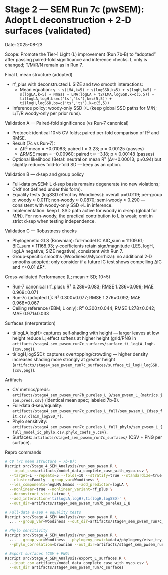 # Stage 2 — SEM Run 7c (pwSEM): Adopt L deconstruction + 2‑D surfaces (validated)

Date: 2025-08-23

Scope: Promote the Tier‑1 Light (L) improvement (Run 7b‑B) to “adopted” after passing paired‑fold significance and inference checks. L only is changed; T/M/R/N remain as in Run 7.

Final L mean structure (adopted)
- rf_plus with deconstructed L SIZE and two smooth interactions:
  - Mean equation: `y ~ s(LMA,k=5) + s(logSSD,k=5) + s(logH,k=5) + s(logLA,k=5) + Nmass + LMA:logLA + t2(LMA,logSSD,k=c(5,5)) + ti(logLA,logH,bs=c('ts','ts'),k=c(5,5)) + ti(logH,logSSD,bs=c('ts','ts'),k=c(5,5))`
- Inference policy: woody‑only SSD→L (keep global SSD paths for M/N; L/T/R woody‑only per prior runs).

Validation A — Paired‑fold significance (vs Run‑7 canonical)
- Protocol: identical 10×5 CV folds; paired per‑fold comparison of R² and RMSE.
- Result (7c vs Run‑7):
  - ΔR² mean = +0.01083; paired t ≈ 3.23; p ≈ 0.00125 (passes)
  - ΔRMSE mean = −0.00960; paired t ≈ −3.18; p ≈ 0.00148 (passes)
- Optional likelihood (Beta): neutral on mean R² (Δ≈+0.00013; p≈0.94) but slightly reduces fold‑to‑fold SD — keep as an option.

Validation B — d‑sep and group policy
- Full‑data pwSEM: L d‑sep basis remains degenerate (no new violations; C/df not defined under this form).
- Equality tests (logSSD effect by Woodiness): overall p≈0.0119; per‑group p: woody ≈ 0.0111; non‑woody ≈ 0.0870; semi‑woody ≈ 0.290 — consistent with woody‑only SSD→L in inference.
- Implementation: keep L SSD path active for woody in d‑sep (global for M/N). For non‑woody, the practical contribution to L is weak; omit in strict d‑sep when testing independence.

Validation C — Robustness checks
- Phylogenetic GLS (Brownian): full‑model IC AIC_sum ≈ 11109.61; BIC_sum ≈ 11168.93; y‑coefficients retain sign/magnitude (LES, logH, logLA negative; SIZE negative), consistent with Run 7.
- Group‑specific smooths (Woodiness/Mycorrhiza): no additional 2‑D smooths adopted; only consider if a future IC test shows compelling ΔIC and ≥+0.01 ΔR².

Cross‑validated Performance (L; mean ± SD; 10×5)
- Run‑7 canonical (rf_plus): R² 0.289±0.083; RMSE 1.286±0.096; MAE 0.969±0.071
- Run‑7c (adopted L): R² 0.300±0.077; RMSE 1.276±0.092; MAE 0.968±0.067
- Ceiling reference (EBM; L only): R² 0.300±0.044; RMSE 1.278±0.042; MAE 0.971±0.033

Surfaces (interpretation)
- ti(logLA,logH): captures self‑shading with height — larger leaves at low height reduce L; effect softens at higher height (grid/PNG in `artifacts/stage4_sem_pwsem_run7c_surfaces/surface_ti_logLA_logH.{csv,png}`).
- ti(logH,logSSD): captures overtopping/crowding — higher density increases shading more strongly at greater height (`artifacts/stage4_sem_pwsem_run7c_surfaces/surface_ti_logH_logSSD.{csv,png}`).

Artifacts
- CV metrics/preds: `artifacts/stage4_sem_pwsem_run7b_pureles_L_B/sem_pwsem_L_{metrics.json,preds.csv}` (identical mean spec; labeled 7b‑B).
- Full‑data d‑sep/equality: `artifacts/stage4_sem_pwsem_run7c_pureles_L_full/sem_pwsem_L_{dsep_fit.csv,claim_logSSD_*}`.
- Phylo sensitivity: `artifacts/stage4_sem_pwsem_run7c_pureles_L_full_phylo/sem_pwsem_L_{full_model_ic_phylo.csv,phylo_coefs_y.csv}`.
- Surfaces: `artifacts/stage4_sem_pwsem_run7c_surfaces/` (CSV + PNG per surface).

Repro commands
```bash
# CV (7c mean structure = 7b-B):
Rscript src/Stage_4_SEM_Analysis/run_sem_pwsem.R \
  --input_csv=artifacts/model_data_complete_case_with_myco.csv \
  --target=L --repeats=5 --folds=10 --stratify=true --standardize=true \
  --cluster=Family --group_var=Woodiness \
  --les_components=negLMA,Nmass --add_predictor=logLA \
  --nonlinear=true --nonlinear_variant=rf_plus \
  --deconstruct_size_L=true \
  --add_interaction='ti(logLA,logH),ti(logH,logSSD)' \
  --out_dir=artifacts/stage4_sem_pwsem_run7b_pureles_L_B

# Full‑data d‑sep + equality tests
Rscript src/Stage_4_SEM_Analysis/run_sem_pwsem.R \
  ... --group_var=Woodiness --out_dir=artifacts/stage4_sem_pwsem_run7c_pureles_L_full

# Phylo sensitivity
Rscript src/Stage_4_SEM_Analysis/run_sem_pwsem.R \
  ... --group_var=Woodiness --phylogeny_newick=data/phylogeny/eive_try_tree.nwk \
  --phylo_correlation=brownian --out_dir=artifacts/stage4_sem_pwsem_run7c_pureles_L_full_phylo

# Export surfaces (CSV + PNG)
Rscript src/Stage_4_SEM_Analysis/export_L_surfaces.R \
  --input_csv artifacts/model_data_complete_case_with_myco.csv \
  --out_dir artifacts/stage4_sem_pwsem_run7c_surfaces
```


